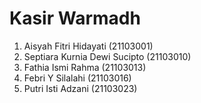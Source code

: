 # Kasir Warmadh
1. Aisyah Fitri Hidayati (21103001) 
2. Septiara Kurnia Dewi Sucipto (21103010)
3. Fathia Ismi Rahma (21103013)
4. Febri Y Silalahi (21103016)
5. Putri Isti Adzani (21103023)
